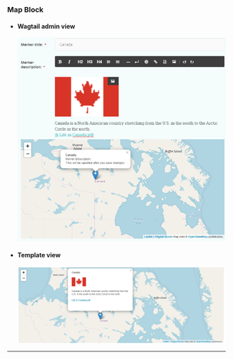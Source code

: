 ### Map Block
- #### Wagtail admin view
    ![map-use](screenshots/advanced-blocks/map/MapBlock-use.PNG)
- #### Template view
    ![map-view](screenshots/advanced-blocks/map/MapBlock-view.PNG)
    
---